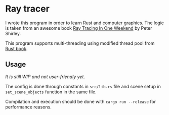 # Ray tracer 

I wrote this program in order to learn Rust and computer graphics. The logic is
taken from an awesome book [Ray Tracing In One
Weekend](https://raytracing.github.io/books/RayTracingInOneWeekend.html) by
Peter Shirley.

This program supports multi-threading using modified thread pool from [Rust
book](https://doc.rust-lang.org/stable/book/ch20-02-multithreaded.html).

## Usage

*It is still WIP and not user-friendly yet.*

The config is done through constants in `src/lib.rs` file and scene setup in
`set_scene_objects` function in the same file.

Compilation and execution should be done with `cargo run --release` for
performance reasons.
